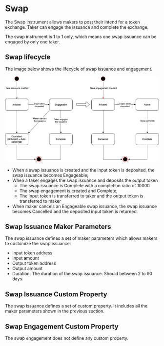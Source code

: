 # Swap

The Swap instrument allows makers to post their intend for a token exchange. Taker can engage the issuance and complete the exchange.

The swap instrument is 1 to 1 only, which means one swap issuance can be engaged by only one taker.

## Swap lifecycle

The image below shows the lifecycle of swap issuance and engagement.

![](../.gitbook/assets/swap.jpg)

* When a swap issuance is created and the input token is deposited, the swap issuance becomes Engageable;
* When a taker engages the swap issuance and deposits the output token
  * The swap issuance is Complete with a completion ratio of 10000
  * The swap engagement is created and Complete;
  * The input token is transferred to taker and the output token is transferred to maker
* When maker cancels an Engageable swap issuance, the swap issuance becomes Cancelled and the deposited input token is returned.

## Swap Issuance Maker Parameters

The swap issuance defines a set of maker parameters which allows makers to customize the swap issuance:

* Input token address
* Input amount
* Output token address
* Output amount
* Duration: The duration of the swap issuance. Should between 2 to 90 days

## Swap Issuance Custom Property

The swap issuance defines a set of custom property. It includes all the maker parameters shown in the previous section.

## Swap Engagement Custom Property

The swap engagement does not define any custom property.




